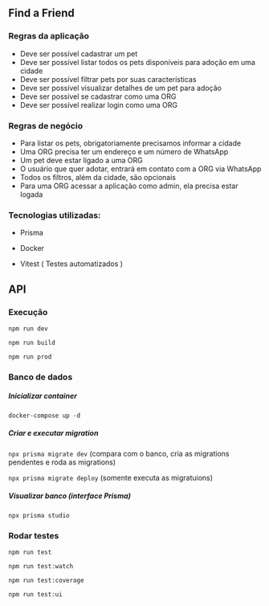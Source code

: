 ## Find a Friend

### Regras da aplicação

- Deve ser possível cadastrar um pet
- Deve ser possível listar todos os pets disponíveis para adoção em uma cidade
- Deve ser possível filtrar pets por suas características
- Deve ser possível visualizar detalhes de um pet para adoção
- Deve ser possível se cadastrar como uma ORG
- Deve ser possível realizar login como uma ORG

### Regras de negócio

- Para listar os pets, obrigatoriamente precisamos informar a cidade
- Uma ORG precisa ter um endereço e um número de WhatsApp
- Um pet deve estar ligado a uma ORG
- O usuário que quer adotar, entrará em contato com a ORG via WhatsApp
- Todos os filtros, além da cidade, são opcionais
- Para uma ORG acessar a aplicação como admin, ela precisa estar logada

### Tecnologias utilizadas:

- Prisma

- Docker

- Vitest ( Testes automatizados )

## API

### Execução

`npm run dev`

`npm run build`

`npm run prod`

### Banco de dados

##### Inicializar container

`docker-compose up -d`

##### Criar e executar migration

`npx prisma migrate dev` (compara com o banco, cria as migrations pendentes e roda as migrations)

`npx prisma migrate deploy` (somente executa as migratuions)

##### Visualizar banco (interface Prisma)

`npx prisma studio`

### Rodar testes

`npm run test`

`npm run test:watch`

`npm run test:coverage`

`npm run test:ui`


